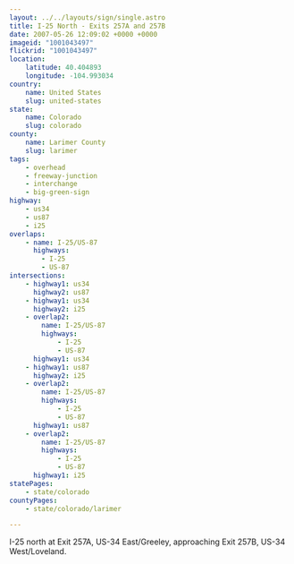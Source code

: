 ```yaml
---
layout: ../../layouts/sign/single.astro
title: I-25 North - Exits 257A and 257B
date: 2007-05-26 12:09:02 +0000 +0000
imageid: "1001043497"
flickrid: "1001043497"
location:
    latitude: 40.404893
    longitude: -104.993034
country:
    name: United States
    slug: united-states
state:
    name: Colorado
    slug: colorado
county:
    name: Larimer County
    slug: larimer
tags:
    - overhead
    - freeway-junction
    - interchange
    - big-green-sign
highway:
    - us34
    - us87
    - i25
overlaps:
    - name: I-25/US-87
      highways:
        - I-25
        - US-87
intersections:
    - highway1: us34
      highway2: us87
    - highway1: us34
      highway2: i25
    - overlap2:
        name: I-25/US-87
        highways:
            - I-25
            - US-87
      highway1: us34
    - highway1: us87
      highway2: i25
    - overlap2:
        name: I-25/US-87
        highways:
            - I-25
            - US-87
      highway1: us87
    - overlap2:
        name: I-25/US-87
        highways:
            - I-25
            - US-87
      highway1: i25
statePages:
    - state/colorado
countyPages:
    - state/colorado/larimer

---
```

I-25 north at Exit 257A, US-34 East/Greeley, approaching Exit 257B, US-34 West/Loveland.